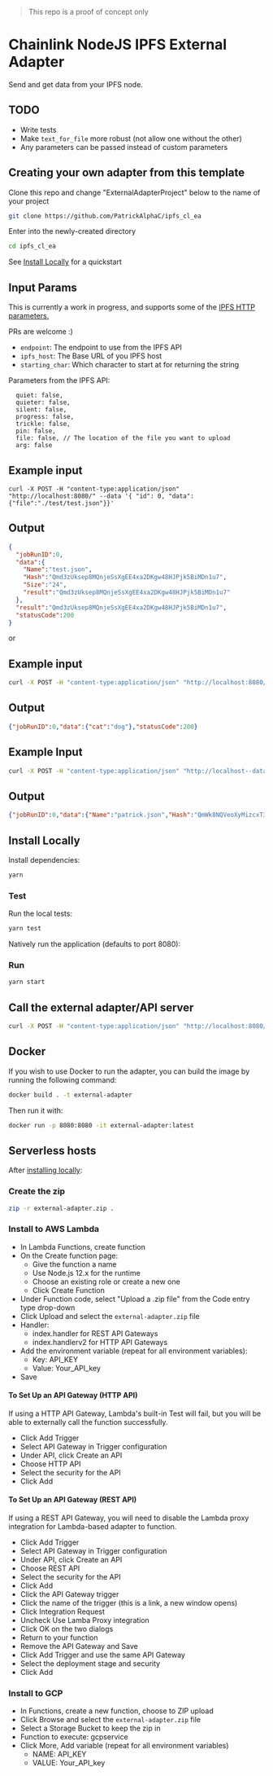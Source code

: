 > This repo is a proof of concept only 
> 
# Chainlink NodeJS IPFS External Adapter

Send and get data from your IPFS node. 

## TODO
- Write tests
- Make `text_for_file` more robust (not allow one without the other)
- Any parameters can be passed instead of custom parameters

## Creating your own adapter from this template

Clone this repo and change "ExternalAdapterProject" below to the name of your project

```bash
git clone https://github.com/PatrickAlphaC/ipfs_cl_ea
```

Enter into the newly-created directory

```bash
cd ipfs_cl_ea
```

See [Install Locally](#install-locally) for a quickstart

## Input Params

This is currently a work in progress, and supports some of the [IPFS HTTP parameters.](https://docs.ipfs.io/reference/http/api/)

PRs are welcome :)

- `endpoint`: The endpoint to use from the IPFS API
- `ipfs_host`: The Base URL of you IPFS host
- `starting_char`: Which character to start at for returning the string

Parameters from the IPFS API: 
```
  quiet: false,
  quieter: false,
  silent: false,
  progress: false,
  trickle: false,
  pin: false,
  file: false, // The location of the file you want to upload
  arg: false
```

## Example input

```
curl -X POST -H "content-type:application/json" "http://localhost:8080/" --data '{ "id": 0, "data": {"file":"./test/test.json"}}'
```

## Output

```json
{
  "jobRunID":0,
  "data":{
    "Name":"test.json",
    "Hash":"Qmd3zUksep8MQnjeSsXgEE4xa2DKgw48HJPjk5BiMDn1u7",
    "Size":"24",
    "result":"Qmd3zUksep8MQnjeSsXgEE4xa2DKgw48HJPjk5BiMDn1u7"
  },
  "result":"Qmd3zUksep8MQnjeSsXgEE4xa2DKgw48HJPjk5BiMDn1u7",
  "statusCode":200
}
```
or

## Example input

```bash
curl -X POST -H "content-type:application/json" "http://localhost:8080/" --data '{ "id": 0, "data": {"endpoint":"api/v0/cat", "arg":"Qmd3zUksep8MQnjeSsXgEE4xa2DKgw48HJPjk5BiMDn1u7"}}'
```

## Output

```json
{"jobRunID":0,"data":{"cat":"dog"},"statusCode":200}
```

## Example Input 

```bash
curl -X POST -H "content-type:application/json" "http://localhost--data '{ "id": 0, "data": {"text_for_file_name":"patrick.json", "text_for_file":"[\"dog\"]"}}'
```

## Output

```json
{"jobRunID":0,"data":{"Name":"patrick.json","Hash":"QmWk8NQVeoXyMizcxT3D2y85eFDQGQfmRvupCnni3nuS1q","Size":"15","result":"QmWk8NQVeoXyMizcxT3D2y85eFDQGQfmRvupCnni3nuS1q"},"result":"QmWk8NQVeoXyMizcxT3D2y85eFDQGQfmRvupCnni3nuS1q","statusCode":200}
```

## Install Locally

Install dependencies:

```bash
yarn
```

### Test

Run the local tests:

```bash
yarn test
```

Natively run the application (defaults to port 8080):

### Run

```bash
yarn start
```

## Call the external adapter/API server

```bash
curl -X POST -H "content-type:application/json" "http://localhost:8080/" --data '{ "id": 0, "data": {"file":"./test/test.json"}}'
```

## Docker

If you wish to use Docker to run the adapter, you can build the image by running the following command:

```bash
docker build . -t external-adapter
```

Then run it with:

```bash
docker run -p 8080:8080 -it external-adapter:latest
```

## Serverless hosts

After [installing locally](#install-locally):

### Create the zip

```bash
zip -r external-adapter.zip .
```

### Install to AWS Lambda

- In Lambda Functions, create function
- On the Create function page:
  - Give the function a name
  - Use Node.js 12.x for the runtime
  - Choose an existing role or create a new one
  - Click Create Function
- Under Function code, select "Upload a .zip file" from the Code entry type drop-down
- Click Upload and select the `external-adapter.zip` file
- Handler:
    - index.handler for REST API Gateways
    - index.handlerv2 for HTTP API Gateways
- Add the environment variable (repeat for all environment variables):
  - Key: API_KEY
  - Value: Your_API_key
- Save

#### To Set Up an API Gateway (HTTP API)

If using a HTTP API Gateway, Lambda's built-in Test will fail, but you will be able to externally call the function successfully.

- Click Add Trigger
- Select API Gateway in Trigger configuration
- Under API, click Create an API
- Choose HTTP API
- Select the security for the API
- Click Add

#### To Set Up an API Gateway (REST API)

If using a REST API Gateway, you will need to disable the Lambda proxy integration for Lambda-based adapter to function.

- Click Add Trigger
- Select API Gateway in Trigger configuration
- Under API, click Create an API
- Choose REST API
- Select the security for the API
- Click Add
- Click the API Gateway trigger
- Click the name of the trigger (this is a link, a new window opens)
- Click Integration Request
- Uncheck Use Lamba Proxy integration
- Click OK on the two dialogs
- Return to your function
- Remove the API Gateway and Save
- Click Add Trigger and use the same API Gateway
- Select the deployment stage and security
- Click Add

### Install to GCP

- In Functions, create a new function, choose to ZIP upload
- Click Browse and select the `external-adapter.zip` file
- Select a Storage Bucket to keep the zip in
- Function to execute: gcpservice
- Click More, Add variable (repeat for all environment variables)
  - NAME: API_KEY
  - VALUE: Your_API_key
